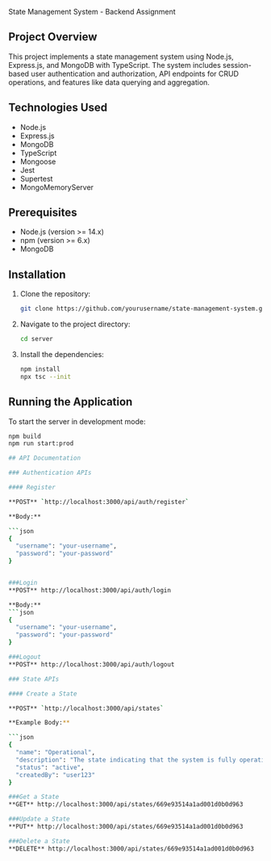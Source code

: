  State Management System - Backend Assignment

## Project Overview
This project implements a state management system using Node.js, Express.js, and MongoDB with TypeScript. The system includes session-based user authentication and authorization, API endpoints for CRUD operations, and features like data querying and aggregation.

## Technologies Used
- Node.js
- Express.js
- MongoDB
- TypeScript
- Mongoose
- Jest
- Supertest
- MongoMemoryServer

## Prerequisites
- Node.js (version >= 14.x)
- npm (version >= 6.x)
- MongoDB

## Installation
1. Clone the repository:
    ```bash
    git clone https://github.com/yourusername/state-management-system.git
    ```
2. Navigate to the project directory:
    ```bash
    cd server
    ```
3. Install the dependencies:
    ```bash
    npm install
    npx tsc --init
    ```

## Running the Application
To start the server in development mode:
```bash
npm build
npm run start:prod

## API Documentation

### Authentication APIs

#### Register

**POST** `http://localhost:3000/api/auth/register`

**Body:**

```json
{
  "username": "your-username",
  "password": "your-password"
}


###Login
**POST** http://localhost:3000/api/auth/login

**Body:**
```json
{
  "username": "your-username",
  "password": "your-password"
}

###Logout
**POST** http://localhost:3000/api/auth/logout

### State APIs

#### Create a State

**POST** `http://localhost:3000/api/states`

**Example Body:**

```json
{
  "name": "Operational",
  "description": "The state indicating that the system is fully operational.",
  "status": "active",
  "createdBy": "user123"
}

###Get a State
**GET** http://localhost:3000/api/states/669e93514a1ad001d0b0d963

###Update a State
**PUT** http://localhost:3000/api/states/669e93514a1ad001d0b0d963

###Delete a State
**DELETE** http://localhost:3000/api/states/669e93514a1ad001d0b0d963
